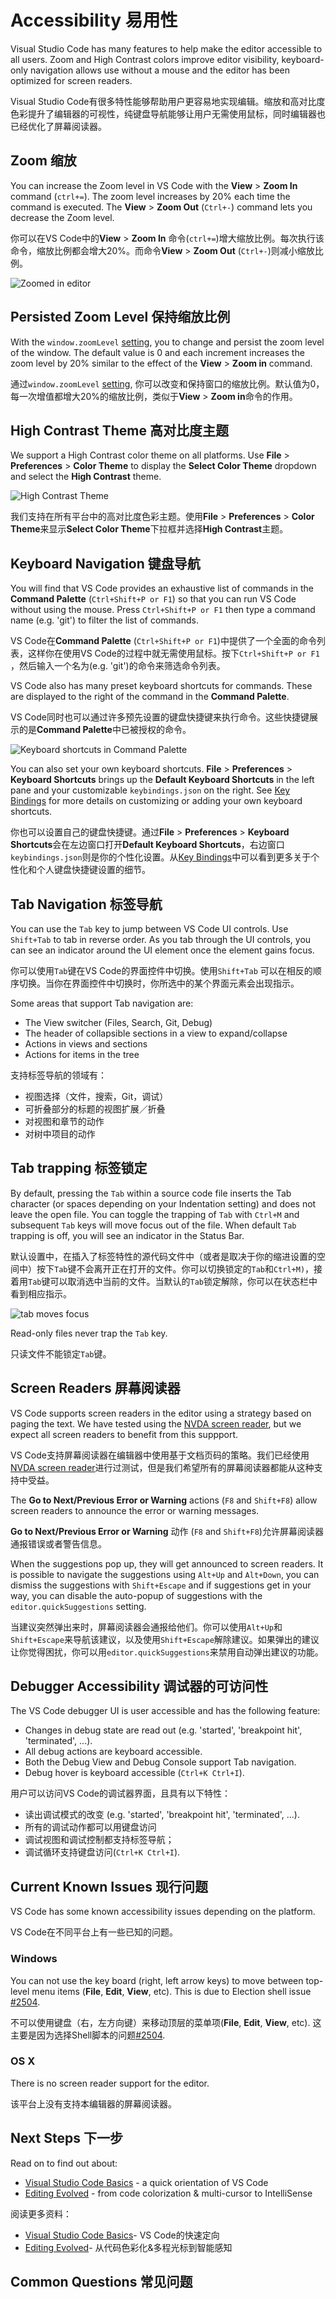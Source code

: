 # Accessibility 易用性

Visual Studio Code has many features to help make the editor accessible to all users. Zoom and High Contrast colors improve editor visibility, keyboard-only navigation allows use without a mouse and the editor has been optimized for screen readers.

Visual Studio Code有很多特性能够帮助用户更容易地实现编辑。缩放和高对比度色彩提升了编辑器的可视性，纯键盘导航能够让用户无需使用鼠标，同时编辑器也已经优化了屏幕阅读器。

## Zoom 缩放

You can increase the Zoom level in VS Code with the **View** > **Zoom In** command (`ctrl+=`).  The zoom level increases by 20% each time the command is executed. The **View** > **Zoom Out** (`Ctrl+-`) command lets you decrease the Zoom level.

你可以在VS Code中的**View** > **Zoom In** 命令(`ctrl+=`)增大缩放比例。每次执行该命令，缩放比例都会增大20%。而命令**View** > **Zoom Out** (`Ctrl+-`)则减小缩放比例。

![Zoomed in editor](images/accessibility/zoomed-in.png)

## Persisted Zoom Level 保持缩放比例

With the  `window.zoomLevel` [setting](/md/定制化/用户和工作空间.md), you to change and persist the zoom level of the window. The default value is 0 and each increment increases the zoom level by 20% similar to the effect of the **View** > **Zoom in** command.

通过`window.zoomLevel` [setting](/md/定制化/用户和工作空间.md), 你可以改变和保持窗口的缩放比例。默认值为0，每一次增值都增大20%的缩放比例，类似于**View** > **Zoom in**命令的作用。

## High Contrast Theme 高对比度主题

We support a High Contrast color theme on all platforms.  Use **File** > **Preferences** > **Color Theme** to display the **Select Color Theme** dropdown and select the **High Contrast** theme.

![High Contrast Theme](images/accessibility/high-contrast.png)

我们支持在所有平台中的高对比度色彩主题。使用**File** > **Preferences** > **Color Theme**来显示**Select Color Theme**下拉框并选择**High Contrast**主题。

## Keyboard Navigation 键盘导航

You will find that VS Code provides an exhaustive list of commands in the **Command Palette** (`Ctrl+Shift+P or F1`) so that you can run VS Code without using the mouse.  Press `Ctrl+Shift+P or F1` then type a command name (e.g. 'git') to filter the list of commands.

VS Code在**Command Palette** (`Ctrl+Shift+P or F1`)中提供了一个全面的命令列表，这样你在使用VS Code的过程中就无需使用鼠标。按下`Ctrl+Shift+P or F1` ，然后输入一个名为(e.g. 'git')的命令来筛选命令列表。

VS Code also has many preset keyboard shortcuts for commands. These are displayed to the right of the command in the **Command Palette**.

VS Code同时也可以通过许多预先设置的键盘快捷键来执行命令。这些快捷键展示的是**Command Palette**中已被授权的命令。

![Keyboard shortcuts in Command Palette](images/accessibility/keyboard-shortcuts.png)

You can also set your own keyboard shortcuts. **File** > **Preferences** > **Keyboard Shortcuts** brings up the **Default Keyboard Shortcuts** in the left pane and your customizable `keybindings.json` on the right.  See [Key Bindings](/md/定制化/快捷键绑定.md) for more details on customizing or adding your own keyboard shortcuts.

你也可以设置自己的键盘快捷键。通过**File** > **Preferences** > **Keyboard Shortcuts**会在左边窗口打开**Default Keyboard Shortcuts**，右边窗口`keybindings.json`则是你的个性化设置。从[Key Bindings](/md/定制化/快捷键绑定.md)中可以看到更多关于个性化和个人键盘快捷键设置的细节。

## Tab Navigation 标签导航

You can use the `Tab` key to jump between VS Code UI controls. Use `Shift+Tab` to tab in reverse order.  As you tab through the UI controls, you can see an indicator around the UI element once the element gains focus.

你可以使用`Tab`键在VS Code的界面控件中切换。使用`Shift+Tab` 可以在相反的顺序切换。当你在界面控件中切换时，你所选中的某个界面元素会出现指示。

Some areas that support Tab navigation are:

* The View switcher (Files, Search, Git, Debug)
* The header of collapsible sections in a view to expand/collapse
* Actions in views and sections
* Actions for items in the tree

支持标签导航的领域有：

* 视图选择（文件，搜索，Git，调试）
* 可折叠部分的标题的视图扩展／折叠
* 对视图和章节的动作
* 对树中项目的动作

## Tab trapping 标签锁定

By default, pressing the `Tab` within a source code file inserts the Tab character (or spaces depending on your Indentation setting) and does not leave the open file. You can toggle the trapping of `Tab` with `Ctrl+M` and subsequent `Tab` keys will move focus out of the file.  When default `Tab` trapping is off, you will see an indicator in the Status Bar.

默认设置中，在插入了标签特性的源代码文件中（或者是取决于你的缩进设置的空间中）按下`Tab`键不会离开正在打开的文件。你可以切换锁定的`Tab`和`Ctrl+M)`，接着用`Tab`键可以取消选中当前的文件。当默认的`Tab`锁定解除，你可以在状态栏中看到相应指示。

![tab moves focus](images/accessibility/tab-moves-focus.png)

Read-only files never trap the `Tab` key.

只读文件不能锁定`Tab`键。

## Screen Readers 屏幕阅读器

VS Code supports screen readers in the editor using a strategy based on paging the text. We have tested using the [NVDA screen reader](http://www.nvaccess.org), but we expect all screen readers to benefit from this suppport.

VS Code支持屏幕阅读器在编辑器中使用基于文档页码的策略。我们已经使用[NVDA screen reader](http://www.nvaccess.org)进行过测试，但是我们希望所有的屏幕阅读器都能从这种支持中受益。

The **Go to Next/Previous Error or Warning** actions (`F8` and `Shift+F8`) allow screen readers to announce the error or warning messages.

**Go to Next/Previous Error or Warning** 动作
(`F8` and `Shift+F8`)允许屏幕阅读器通报错误或者警告信息。

When the suggestions pop up, they will get announced to screen readers. It is possible to navigate the suggestions using `Alt+Up` and `Alt+Down`, you can dismiss the suggestions with `Shift+Escape` and if suggestions get in your way, you can disable the auto-popup of suggestions with the `editor.quickSuggestions` setting.

当建议突然弹出来时，屏幕阅读器会通报给他们。你可以使用`Alt+Up`和`Shift+Escape`来导航该建议，以及使用`Shift+Escape`解除建议。如果弹出的建议让你觉得困扰，你可以用`editor.quickSuggestions`来禁用自动弹出建议的功能。

## Debugger Accessibility 调试器的可访问性

The VS Code debugger UI is user accessible and has the following feature:

* Changes in debug state are read out (e.g. 'started', 'breakpoint hit', 'terminated', ...).
* All debug actions are keyboard accessible.
* Both the Debug View and Debug Console support Tab navigation.
* Debug hover is keyboard accessible (`Ctrl+K Ctrl+I`).

用户可以访问VS Code的调试器界面，且具有以下特性：

* 读出调试模式的改变 (e.g. 'started', 'breakpoint hit', 'terminated', ...).
* 所有的调试动作都可以用键盘访问 
* 调试视图和调试控制都支持标签导航；
* 调试循环支持键盘访问(`Ctrl+K Ctrl+I`).

## Current Known Issues 现行问题

VS Code has some known accessibility issues depending on the platform.

VS Code在不同平台上有一些已知的问题。

### Windows

You can not use the key board (right, left arrow keys) to move between top-level menu items (**File**, **Edit**, **View**, etc).  This is due to Election shell issue [#2504](https://github.com/atom/electron/issues/2504).

不可以使用键盘（右，左方向键）来移动顶层的菜单项(**File**, **Edit**, **View**, etc). 这主要是因为选择Shell脚本的问题[#2504](https://github.com/atom/electron/issues/2504).

### OS X

There is no screen reader support for the editor.

该平台上没有支持本编辑器的屏幕阅读器。

## Next Steps 下一步

Read on to find out about:

* [Visual Studio Code Basics](/md/编辑器/基础.md) - a quick orientation of VS Code
* [Editing Evolved](/md/编辑器/与时俱进的编辑体验.md) - from code colorization & multi-cursor to IntelliSense

阅读更多资料：

* [Visual Studio Code Basics](/md/编辑器/基础.md)- VS Code的快速定向
* [Editing Evolved](/md/编辑器/与时俱进的编辑体验.md)- 从代码色彩化&多程光标到智能感知

## Common Questions 常见问题